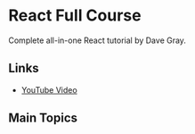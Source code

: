 # React  Full Course

Complete all-in-one React tutorial by Dave Gray.  

## Links

- [YouTube Video](https://youtu.be/n4R2E7O-Ngo)

## Main Topics
